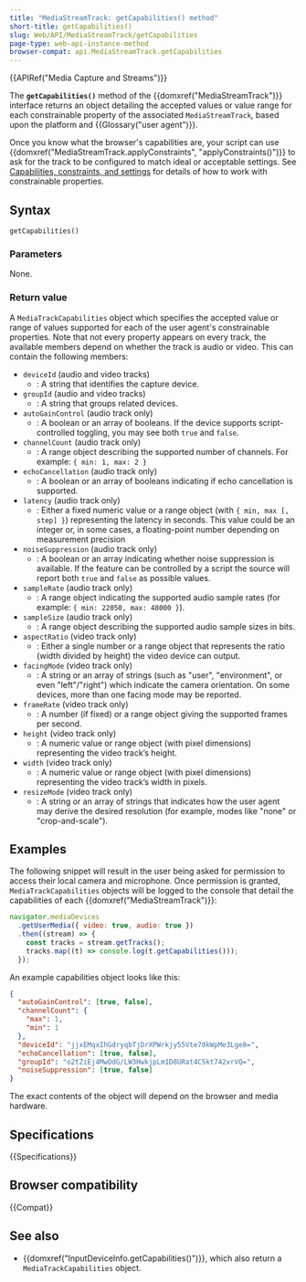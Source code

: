 ```yaml
---
title: "MediaStreamTrack: getCapabilities() method"
short-title: getCapabilities()
slug: Web/API/MediaStreamTrack/getCapabilities
page-type: web-api-instance-method
browser-compat: api.MediaStreamTrack.getCapabilities
---
```


{{APIRef("Media Capture and Streams")}}

The **`getCapabilities()`** method of
the {{domxref("MediaStreamTrack")}} interface returns an object detailing the accepted values or value range for each constrainable property of the associated `MediaStreamTrack`, based upon the platform and {{Glossary("user agent")}}.

Once you know what the browser's capabilities are, your script can use
{{domxref("MediaStreamTrack.applyConstraints", "applyConstraints()")}} to ask for the
track to be configured to match ideal or acceptable settings. See [Capabilities, constraints, and settings](/en-US/docs/Web/API/Media_Capture_and_Streams_API/Constraints) for details of how to work with constrainable properties.

## Syntax

```js-nolint
getCapabilities()
```

### Parameters

None.

### Return value

A `MediaTrackCapabilities` object which specifies the accepted value or range of values supported for each of the user agent's constrainable properties. Note that not every property appears on every track, the available members depend on whether the track is audio or video. This can contain the following members:

- `deviceId` (audio and video tracks)
  - : A string that identifies the capture device.
- `groupId` (audio and video tracks)
  - : A string that groups related devices.
- `autoGainControl` (audio track only)
  - : A boolean or an array of booleans. If the device supports script-controlled toggling, you may see both `true` and `false`.
- `channelCount` (audio track only)
  - : A range object describing the supported number of channels. For example:
`{ min: 1, max: 2 }`
- `echoCancellation` (audio track only)
  - : A boolean or an array of booleans indicating if echo cancellation is supported.
- `latency` (audio track only)
  - : Either a fixed numeric value or a range object (with `{ min, max [, step] }`) representing the latency in seconds. This value could be an integer or, in some cases, a floating-point number depending on measurement precision
- `noiseSuppression` (audio track only)
  - : A boolean or an array indicating whether noise suppression is available.
    If the feature can be controlled by a script the source will report both `true` and `false` as possible values.
- `sampleRate` (audio track only)
  - : A range object indicating the supported audio sample rates (for example: `{ min: 22050, max: 48000 }`).
- `sampleSize` (audio track only)
  - : A range object describing the supported audio sample sizes in bits.
- `aspectRatio` (video track only)
  - : Either a single number or a range object that represents the ratio (width divided by height) the video device can output.
- `facingMode` (video track only)
  - : A string or an array of strings (such as "user", "environment", or even "left"/"right") which indicate the camera orientation. On some devices, more than one facing mode may be reported.
- `frameRate` (video track only)
  - : A number (if fixed) or a range object giving the supported frames per second.
- `height` (video track only)
  - : A numeric value or range object (with pixel dimensions) representing the video track’s height.
- `width` (video track only)
  - : A numeric value or range object (with pixel dimensions) representing the video track’s width in pixels.
- `resizeMode` (video track only)
  - : A string or an array of strings that indicates how the user agent may derive the desired resolution (for example, modes like "none" or "crop-and-scale").

## Examples

The following snippet will result in the user being asked for permission to access their local camera and microphone. Once permission is granted, `MediaTrackCapabilities` objects will be logged to the console that detail the capabilities of each {{domxref("MediaStreamTrack")}}:

```js
navigator.mediaDevices
  .getUserMedia({ video: true, audio: true })
  .then((stream) => {
    const tracks = stream.getTracks();
    tracks.map((t) => console.log(t.getCapabilities()));
  });
```

An example capabilities object looks like this:

```json
{
  "autoGainControl": [true, false],
  "channelCount": {
    "max": 1,
    "min": 1
  },
  "deviceId": "jjxEMqxIhGdryqbTjDrXPWrkjy55Vte70kWpMe3Lge8=",
  "echoCancellation": [true, false],
  "groupId": "o2tZiEj4MwOdG/LW3HwkjpLm1D8URat4C5kt742xrVQ=",
  "noiseSuppression": [true, false]
}
```

The exact contents of the object will depend on the browser and media hardware.

## Specifications

{{Specifications}}

## Browser compatibility

{{Compat}}

## See also

- {{domxref("InputDeviceInfo.getCapabilities()")}}, which also return a `MediaTrackCapabilities` object.
